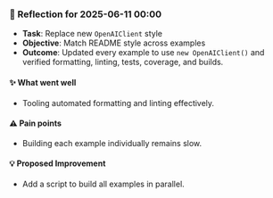 <!-- reflection-template:start -->
### :book: Reflection for 2025-06-11 00:00
  - **Task**: Replace new `OpenAIClient` style
  - **Objective**: Match README style across examples
  - **Outcome**: Updated every example to use `new OpenAIClient()` and verified formatting, linting, tests, coverage, and builds.

#### :sparkles: What went well
  - Tooling automated formatting and linting effectively.

#### :warning: Pain points
  - Building each example individually remains slow.

#### :bulb: Proposed Improvement
  - Add a script to build all examples in parallel.
<!-- reflection-template:end -->

